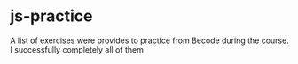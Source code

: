 # js-practice
A list of exercises were provides to practice from Becode during the course. I successfully completely all of them
